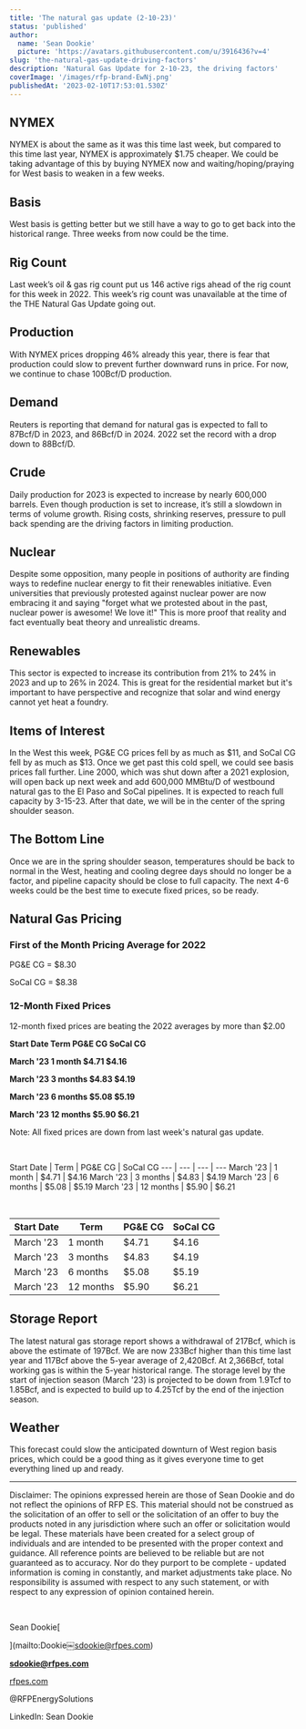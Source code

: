 ```yaml
---
title: 'The natural gas update (2-10-23)'
status: 'published'
author:
  name: 'Sean Dookie'
  picture: 'https://avatars.githubusercontent.com/u/3916436?v=4'
slug: 'the-natural-gas-update-driving-factors'
description: 'Natural Gas Update for 2-10-23, the driving factors'
coverImage: '/images/rfp-brand-EwNj.png'
publishedAt: '2023-02-10T17:53:01.530Z'
---
```


## **NYMEX**

NYMEX is about the same as it was this time last week, but compared to this time last year, NYMEX is approximately $1.75 cheaper. We could be taking advantage of this by buying NYMEX now and waiting/hoping/praying for West basis to weaken in a few weeks.

## **Basis**

West basis is getting better but we still have a way to go to get back into the historical range. Three weeks from now could be the time.

## **Rig Count**

Last week’s oil & gas rig count put us 146 active rigs ahead of the rig count for this week in 2022. This week’s rig count was unavailable at the time of the THE Natural Gas Update going out.

## **Production**

With NYMEX prices dropping 46% already this year, there is fear that production could slow to prevent further downward runs in price. For now, we continue to chase 100Bcf/D production.

## **Demand**

Reuters is reporting that demand for natural gas is expected to fall to 87Bcf/D in 2023, and 86Bcf/D in 2024. 2022 set the record with a drop down to 88Bcf/D.

## **Crude**

Daily production for 2023 is expected to increase by nearly 600,000 barrels. Even though production is set to increase, it’s still a slowdown in terms of volume growth. Rising costs, shrinking reserves, pressure to pull back spending are the driving factors in limiting production.

## **Nuclear**

Despite some opposition, many people in positions of authority are finding ways to redefine nuclear energy to fit their renewables initiative. Even universities that previously protested against nuclear power are now embracing it and saying "forget what we protested about in the past, nuclear power is awesome! We love it!" This is more proof that reality and fact eventually beat theory and unrealistic dreams.

## **Renewables**

This sector is expected to increase its contribution from 21% to 24% in 2023 and up to 26% in 2024. This is great for the residential market but it's important to have perspective and recognize that solar and wind energy cannot yet heat a foundry.

## **Items of Interest**

In the West this week, PG&E CG prices fell by as much as $11, and SoCal CG fell by as much as $13. Once we get past this cold spell, we could see basis prices fall further. Line 2000, which was shut down after a 2021 explosion, will open back up next week and add 600,000 MMBtu/D of westbound natural gas to the El Paso and SoCal pipelines. It is expected to reach full capacity by 3-15-23. After that date, we will be in the center of the spring shoulder season.

## **The Bottom Line**

Once we are in the spring shoulder season, temperatures should be back to normal in the West, heating and cooling degree days should no longer be a factor, and pipeline capacity should be close to full capacity. The next 4-6 weeks could be the best time to execute fixed prices, so be ready.

## **Natural Gas Pricing**

### **First of the Month Pricing Average for 2022**

PG&E CG = $8.30<br>

SoCal CG = $8.38

### **12-Month Fixed Prices**

12-month fixed prices are beating the 2022 averages by more than $2.00

**Start Date	Term	PG&E CG	SoCal CG**<br>

**March '23	1 month	$4.71	$4.16**<br>

**March '23	3 months	$4.83	$4.19**<br>

**March '23	6 months	$5.08	$5.19**<br>

**March '23	12 months	$5.90	$6.21**

Note: All fixed prices are down from last week's natural gas update.<br>

<br>

Start Date \| Term \| PG&E CG \| SoCal CG --- \| --- \| --- \| --- March '23 \| 1 month \| $4.71 \| $4.16 March '23 \| 3 months \| $4.83 \| $4.19 March '23 \| 6 months \| $5.08 \| $5.19 March '23 \| 12 months \| $5.90 \| $6.21<br>

<br>

<table> <thead> <tr> <th>Start Date</th> <th>Term</th> <th>PG&E CG</th> <th>SoCal CG</th> </tr> </thead> <tbody> <tr> <td>March '23</td> <td>1 month</td> <td>$4.71</td> <td>$4.16</td> </tr> <tr> <td>March '23</td> <td>3 months</td> <td>$4.83</td> <td>$4.19</td> </tr> <tr> <td>March '23</td> <td>6 months</td> <td>$5.08</td> <td>$5.19</td> </tr> <tr> <td>March '23</td> <td>12 months</td> <td>$5.90</td> <td>$6.21</td> </tr> </tbody> </table>

## **Storage Report**

The latest natural gas storage report shows a withdrawal of 217Bcf, which is above the estimate of 197Bcf. We are now 233Bcf higher than this time last year and 117Bcf above the 5-year average of 2,420Bcf. At 2,366Bcf, total working gas is within the 5-year historical range. The storage level by the start of injection season (March '23) is projected to be down from 1.9Tcf to 1.85Bcf, and is expected to build up to 4.25Tcf by the end of the injection season.

## **Weather**

This forecast could slow the anticipated downturn of West region basis prices, which could be a good thing as it gives everyone time to get everything lined up and ready.

---

Disclaimer: The opinions expressed herein are those of Sean Dookie and do not reflect the opinions of RFP ES. This material should not be construed as the solicitation of an offer to sell or the solicitation of an offer to buy the products noted in any jurisdiction where such an offer or solicitation would be legal. These materials have been created for a select group of individuals and are intended to be presented with the proper context and guidance. All reference points are believed to be reliable but are not guaranteed as to accuracy. Nor do they purport to be complete - updated information is coming in constantly, and market adjustments take place. No responsibility is assumed with respect to any such statement, or with respect to any expression of opinion contained herein.<br>

<br>

Sean Dookie[<br>

](mailto:Dookie￼sdookie@rfpes.com)<br>

[**sdookie@rfpes.com**](mailto:Dookie￼sdookie@rfpes.com)<br>

[rfpes.com](http://rfpes.com)<br>

@RFPEnergySolutions<br>

LinkedIn: Sean Dookie

